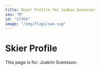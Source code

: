 ```yaml
---
title: Skier Profile for Joakim Svensson
sex: "M"
id: "17769"
image: "/img/flags/swe.svg" 
---
```


# Skier Profile

This page is for: Joakim Svensson.
    